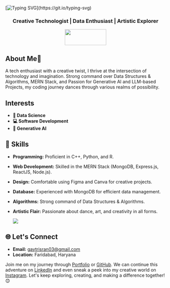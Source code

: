 [![Typing SVG](https://readme-typing-svg.demolab.com?font=Open+Sans&weight=500&size=50&pause=1000&color=FFFFFF&background=0638758E&center=true&vCenter=true&width=1000&height=150&lines=Hey%2C+I'm+Gaytri+Sran;Welcome+to+my+profile!!)](https://git.io/typing-svg)


<h3 align="center">Creative Technologist | Data Enthusiast | Artistic Explorer</h3>

<div align="center" >
  <a href="https://drive.google.com/file/d/1yOv7MMtp7O6DdyJPkv455OazgbFEJ4uc/view?usp=sharing" target="_blank">
    <img src="https://img.shields.io/badge/resume-063875?style=for-the-badge&logo=resume&logoColor=white" width="130" height="50" />
  </a>
</div>


## About Me👋

A tech enthusiast with a creative twist, I thrive at the intersection of technology and imagination. Strong command over Data Structures & Algorithms, MERN Stack, and Passion for Generative AI and LLM-based Projects, my coding journey dances through various realms of possibility.

## Interests

<ul>
              <li>
                 <strong>🔬 Data Science</strong>
              </li>
              <li>
                 <strong>💻 Software Development</strong>
              </li>
              <li>
                 <strong>🤖 Generative AI</strong>
              </li>
            </ul>

## 🎯 Skills

- **Programming:** Proficient in C++, Python, and R.
- **Web Development:** Skilled in the MERN Stack (MongoDB, Express.js, ReactJS, Node.js).
- **Design:** Comfortable using Figma and Canva for creative projects.
- **Database:** Experienced with MongoDB for efficient data management.
- **Algorithms:** Strong command of Data Structures & Algorithms.
- **Artistic Flair:** Passionate about dance, art, and creativity in all forms.

  ![](https://github-readme-stats.vercel.app/api/top-langs/?username=gaytrisran03&theme=dark&hide_border=false&include_all_commits=true&count_private=true&layout=compact)

## 🌐 Let's Connect

- **Email:** gaytrisran03@gmail.com
- **Location:** Faridabad, Haryana

Join me on my journey through [Portfolio](https://gaytrisran03.github.io/portfolio-gaytri/) or [GitHub](https://github.com/gaytrisran03). We can continue this adventure on [LinkedIn](https://www.linkedin.com/in/gaytri-sran-gs14/) and even sneak a peek into my creative world on [Instagram](https://www.instagram.com/gaytrisran/). Let's keep exploring, creating, and making a difference together! 😊


